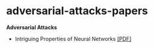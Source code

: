 # adversarial-attacks-papers

__Adversarial Attacks__
- Intriguing Properties of Neural Networks [[PDF]](https://arxiv.org/pdf/1312.6199.pdf)
